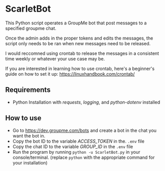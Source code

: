 # ScarletBot

This Python script operates a GroupMe bot that post messages to a specified groupme chat.

Once the admin adds in the proper tokens and edits the messages, the script only needs to be ran when new messages need to be released.

I would reccomned using crontab to release the messages in a consistent time weekly or whatever your use case may be.

If you are interested in learning how to use crontab, here's a beginner's guide on how to set it up: https://linuxhandbook.com/crontab/

## Requirements
 - Python Installation with _requests_, _logging_, and _python-dotenv_ installed

## How to use
 - Go to https://dev.groupme.com/bots and create a bot in the chat you want the bot in.
 - Copy the bot ID to the variable _ACCESS_TOKEN_ in the. `.env` file
 - Copy the chat ID to the variable _GROUP_ID_ in the `.env` file
 - Run the program by running ``python -u ScarletBot.py`` in your console/terminal. (replace ``python`` with the appropriate command for your installation)
     
